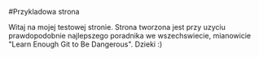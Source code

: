 #Przykladowa strona

Witaj na mojej testowej stronie.
Strona tworzona jest przy uzyciu prawdopodobnie najlepszego poradnika we wszechswiecie, mianowicie "Learn Enough Git to Be Dangerous".
Dzieki :)
